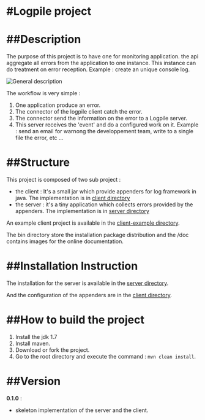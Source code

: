 #Logpile project
=======
##Description 
=======
The purpose of this project is to have one for monitoring application. the api aggregate all errors from the application to one instance. This instance can do treatment on error reception. Example : create an unique console log.

![General description](https://raw.github.com/devlogpile/logpile/v0.2.0/doc/image/general_description.png)

The workflow is very simple :

1. One application produce an error.
2. The connector of the logpile client catch the error.
3. The connector send the information on the error to a Logpile server.
4. This server receives the 'event' and do a configured work on it.
    Example : send an email for warnong the developpement team, write to a single file the error, etc ...

##Structure
=======

This project is composed of two sub project :
* the client : It's a small jar which provide appenders for log framework in java. The implementation is in [client directory](https://github.com/devlogpile/logpile/tree/master/client)
* the server : it's a tiny application which collects errors provided by the appenders. The implementation is in [server directory](https://github.com/devlogpile/logpile/tree/master/server)

An example client project is available in the [client-example directory](https://github.com/devlogpile/logpile/tree/master/client-example).

The bin directory store the installation package distribution and the /doc contains images for the online documentation.

##Installation Instruction
=======

The installation for the server is available in the [server directory](https://github.com/devlogpile/logpile/tree/master/server).

And the configuration of the appenders are in the [client directory](https://github.com/devlogpile/logpile/tree/master/client).

##How to build the project
=======

1. Install the jdk 1.7
2. Install maven.
2. Download or fork the project.
3. Go to the root directory and execute the command : `mvn clean install`.


##Version
=======
__0.1.0__ : 

* skeleton implementation of the server and the client.
 

